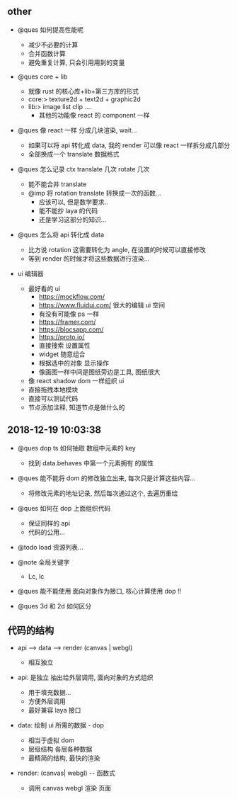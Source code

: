 ## other

-   @ques 如何提高性能呢

    -   减少不必要的计算
    -   合并函数计算
    -   避免重复计算, 只会引用用到的变量

-   @ques core + lib

    -   就像 rust 的核心库+lib+第三方库的形式
    -   core:> texture2d + text2d + graphic2d
    -   lib:> image list clip ....
        -   其他的功能像 react 的 component 一样

-   @ques 像 react 一样 分成几块渲染, wait...

    -   如果可以将 api 转化成 data, 我的 render 可以像 react 一样拆分成几部分
    -   全部换成一个 translate 数据格式

-   @ques 怎么记录 ctx translate 几次 rotate 几次

    -   能不能合并 translate
    -   @imp 将 rotation translate 转换成一次的函数...
        -   应该可以, 但是数学要求..
        -   能不能抄 laya 的代码
        -   还是学习这部分的知识...

-   @ques 怎么将 api 转化成 data

    -   比方说 rotation 这需要转化为 angle, 在设置的时候可以直接修改
    -   等到 render 的时候才将这些数据进行渲染...

-   ui 编辑器
    -   最好看的 ui
        -   https://mockflow.com/
        -   https://www.fluidui.com/ 很大的编辑 ui 空间
        -   有没有可能像 ps 一样
        -   https://framer.com/
        -   https://blocsapp.com/
        -   https://proto.io/
        -   直接搜索 设置属性
        -   widget 随意组合
        -   根据选中的对象 显示操作
        -   像画图一样中间是图纸旁边是工具, 图纸很大
    -   像 react shadow dom 一样组织 ui
    -   直接拖拽本地模块
    -   直接可以测试代码
    -   节点添加注释, 知道节点是做什么的

## 2018-12-19 10:03:38

-   @ques dop ts 如何抽取 数组中元素的 key

    -   找到 data.behaves 中第一个元素拥有 的属性

-   @ques 能不能将 dom 的修改独立出来, 每次只是计算这些内容...

    -   将修改元素的地址记录, 然后每次通过这个, 去遍历重绘

-   @ques 如何在 dop 上面组织代码
    -   保证同样的 api
    -   代码的公用...

*   @todo load 资源列表...

-   @note 全局关键字

    -   Lc, lc

-   @ques 能不能使用 面向对象作为接口, 核心计算使用 dop !!

-   @ques 3d 和 2d 如何区分

## 代码的结构

-   api --> data --> render (canvas | webgl)

    -   相互独立

-   api: 是独立 抽出给外层调用, 面向对象的方式组织

    -   用于填充数据...
    -   方便外层调用
    -   最好兼容 laya 接口

-   data: 绘制 ui 所需的数据 - dop

    -   相当于虚拟 dom
    -   层级结构 各层各种数据
    -   最精简的结构, 最快的渲染

-   render: (canvas| webgl) -- 函数式

    -   调用 canvas webgl 渲染 页面
